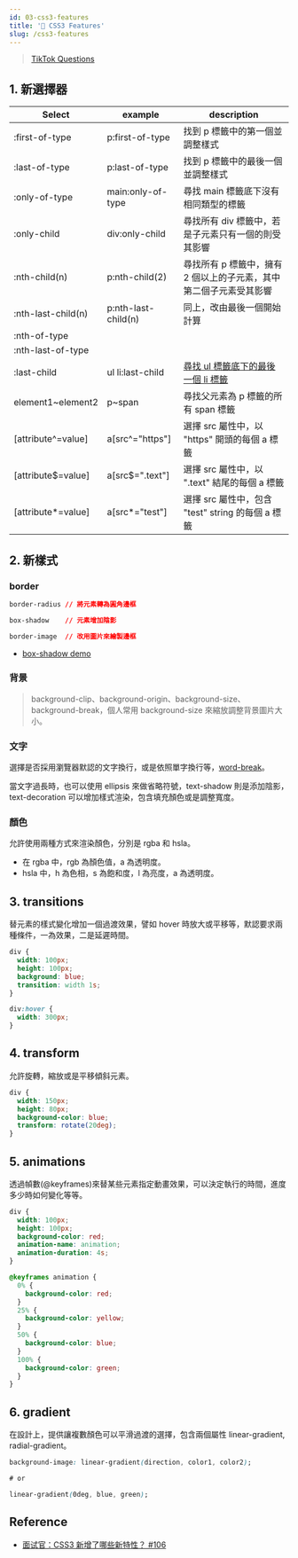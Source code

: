 ```yaml
---
id: 03-css3-features
title: '📜 CSS3 Features'
slug: /css3-features
---
```


> [TikTok Questions](../Interview/Jobs/00-tiktok.md/#html--css)

## 1. 新選擇器

| Select             | example             | description                                                                                        |
| ------------------ | ------------------- | -------------------------------------------------------------------------------------------------- |
| :first-of-type     | p:first-of-type     | 找到 p 標籤中的第一個並調整樣式                                                                    |
| :last-of-type      | p:last-of-type      | 找到 p 標籤中的最後一個並調整樣式                                                                  |
| :only-of-type      | main:only-of-type   | 尋找 main 標籤底下沒有相同類型的標籤                                                               |
| :only-child        | div:only-child      | 尋找所有 div 標籤中，若是子元素只有一個的則受其影響                                                |
| :nth-child(n)      | p:nth-child(2)      | 尋找所有 p 標籤中，擁有 2 個以上的子元素，其中第二個子元素受其影響                                 |
| :nth-last-child(n) | p:nth-last-child(n) | 同上，改由最後一個開始計算                                                                         |
| :nth-of-type       |                     |                                                                                                    |
| :nth-last-of-type  |                     |                                                                                                    |
| :last-child        | ul li:last-child    | [尋找 ul 標籤底下的最後一個 li 標籤](https://developer.mozilla.org/en-US/docs/Web/CSS/:last-child) |
| element1~element2  | p~span              | 尋找父元素為 p 標籤的所有 span 標籤                                                                |
| [attribute^=value] | a[src^="https"]     | 選擇 src 屬性中，以 "https" 開頭的每個 a 標籤                                                      |
| [attribute$=value] | a[src$=".text"]     | 選擇 src 屬性中，以 ".text" 結尾的每個 a 標籤                                                      |
| [attribute*=value] | a[src*="test"]      | 選擇 src 屬性中，包含 "test" string 的每個 a 標籤                                                  |

## 2. 新樣式

### border

```css
border-radius // 將元素轉為圓角邊框

box-shadow    // 元素增加陰影

border-image  // 改用圖片來繪製邊框
```

- [box-shadow demo](https://www.w3schools.com/cssref/playdemo.asp?filename=playcss_box-shadow)

### 背景

> background-clip、background-origin、background-size、background-break，個人常用 background-size 來縮放調整背景圖片大小。

### 文字

選擇是否採用瀏覽器默認的文字換行，或是依照單字換行等，[word-break](https://developer.mozilla.org/en-US/docs/Web/CSS/word-break)。

當文字過長時，也可以使用 ellipsis 來做省略符號，text-shadow 則是添加陰影，text-decoration 可以增加樣式渲染，包含填充顏色或是調整寬度。

### 顏色

允許使用兩種方式來渲染顏色，分別是 rgba 和 hsla。

- 在 rgba 中，rgb 為顏色值，a 為透明度。
- hsla 中，h 為色相，s 為飽和度，l 為亮度，a 為透明度。

## 3. transitions

替元素的樣式變化增加一個過渡效果，譬如 hover 時放大或平移等，默認要求兩種條件，一為效果，二是延遲時間。

```css
div {
  width: 100px;
  height: 100px;
  background: blue;
  transition: width 1s;
}

div:hover {
  width: 300px;
}
```

## 4. transform

允許旋轉，縮放或是平移傾斜元素。

```css
div {
  width: 150px;
  height: 80px;
  background-color: blue;
  transform: rotate(20deg);
}
```

## 5. animations

透過幀數(@keyframes)來替某些元素指定動畫效果，可以決定執行的時間，進度多少時如何變化等等。

```css
div {
  width: 100px;
  height: 100px;
  background-color: red;
  animation-name: animation;
  animation-duration: 4s;
}

@keyframes animation {
  0% {
    background-color: red;
  }
  25% {
    background-color: yellow;
  }
  50% {
    background-color: blue;
  }
  100% {
    background-color: green;
  }
}
```

## 6. gradient

在設計上，提供讓複數顏色可以平滑過渡的選擇，包含兩個屬性 linear-gradient, radial-gradient。

```css
background-image: linear-gradient(direction, color1, color2);

# or

linear-gradient(0deg, blue, green);
```

## Reference

- [面试官：CSS3 新增了哪些新特性？ #106](https://github.com/febobo/web-interview/issues/106)
